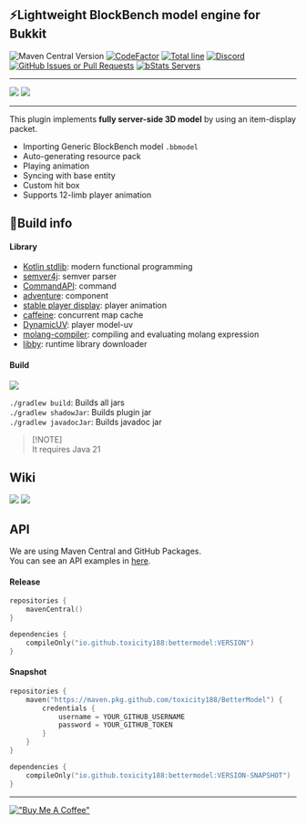 ## ⚡Lightweight BlockBench model engine for Bukkit
![Maven Central Version](https://img.shields.io/maven-central/v/io.github.toxicity188/bettermodel?style=flat-square&logo=sonatype)
[![CodeFactor](https://www.codefactor.io/repository/github/toxicity188/bettermodel/badge?style=flat-square)](https://www.codefactor.io/repository/github/toxicity188/bettermodel)
[![Total line](https://tokei.rs/b1/github/toxicity188/BetterModel?category=code&style=flat-square)](https://github.com/toxicity188/BetterModel)
[![Discord](https://img.shields.io/badge/Discord-%235865F2.svg?style=flat-square&logo=discord&logoColor=white)](https://discord.com/invite/rePyFESDbk)
[![GitHub Issues or Pull Requests](https://img.shields.io/github/issues/toxicity188/BetterModel?style=flat-square&logo=github)](https://github.com/toxicity188/BetterModel/issues)
[![bStats Servers](https://img.shields.io/bstats/servers/24237?style=flat-square&logo=minecraft&label=bStats&color=0%2C150%2C136%2C0)](https://bstats.org/plugin/bukkit/BetterModel/24237)

* * *
![](https://github.com/user-attachments/assets/5a6c1a8c-6fe2-4a67-a10e-e63e40825d35)
![](https://github.com/user-attachments/assets/ff515577-6a72-48ba-9943-81f00dddb375)
* * *

This plugin implements **fully server-side 3D model** by using an item-display packet.

- Importing Generic BlockBench model `.bbmodel`
- Auto-generating resource pack
- Playing animation
- Syncing with base entity
- Custom hit box
- Supports 12-limb player animation

## 🔧Build info
#### Library
- [Kotlin stdlib](https://github.com/JetBrains/kotlin): modern functional programming
- [semver4j](https://github.com/vdurmont/semver4j): semver parser
- [CommandAPI](https://github.com/CommandAPI/CommandAPI): command
- [adventure](https://github.com/KyoriPowered/adventure): component
- [stable player display](https://github.com/bradleyq/stable_player_display): player animation
- [caffeine](https://github.com/ben-manes/caffeine): concurrent map cache
- [DynamicUV](https://github.com/toxicity188/DynamicUV): player model-uv
- [molang-compiler](https://github.com/Ocelot5836/molang-compiler): compiling and evaluating molang expression
- [libby](https://github.com/AlessioDP/libby): runtime library downloader

#### Build
[![](https://img.shields.io/github/actions/workflow/status/toxicity188/BetterModel/publish.yml?style=flat-square)](https://modrinth.com/plugin/bettermodel/versions)

`./gradlew build`: Builds all jars  
`./gradlew shadowJar`: Builds plugin jar  
`./gradlew javadocJar`: Builds javadoc jar

> [!NOTE]\
> It requires Java 21

## Wiki
[![](https://img.shields.io/badge/Github%20Wiki-181717?logo=github&logoColor=white)](https://github.com/toxicity188/BetterModel/wiki)
[![](https://deepwiki.com/badge.svg)](https://deepwiki.com/toxicity188/BetterModel)

## API
We are using Maven Central and GitHub Packages.  
You can see an API examples in [here](https://github.com/toxicity188/BetterModel/wiki/API-example). 
#### Release
```kotlin
repositories {
    mavenCentral()
}

dependencies {
    compileOnly("io.github.toxicity188:bettermodel:VERSION")
}
```
#### Snapshot
```kotlin
repositories {
    maven("https://maven.pkg.github.com/toxicity188/BetterModel") {
        credentials {
            username = YOUR_GITHUB_USERNAME
            password = YOUR_GITHUB_TOKEN
        }
    }
}

dependencies {
    compileOnly("io.github.toxicity188:bettermodel:VERSION-SNAPSHOT")
}
```
* * *
[!["Buy Me A Coffee"](https://www.buymeacoffee.com/assets/img/custom_images/orange_img.png)](https://buymeacoffee.com/toxicity188)